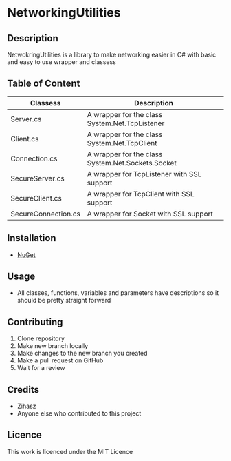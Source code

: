 # NetworkingUtilities

## Description

NetwokringUtilities is a library to make networking easier in C# with basic and easy to use wrapper and classess

## Table of Content

| Classess            | Description                                       |
| ------------------- | ------------------------------------------------- |
| Server.cs           | A wrapper for the class System.Net.TcpListener    |
| Client.cs           | A wrapper for the class System.Net.TcpClient      |
| Connection.cs       | A wrapper for the class System.Net.Sockets.Socket |
| SecureServer.cs     | A wrapper for TcpListener with SSL support        |
| SecureClient.cs     | A wrapper for TcpClient with SSL support          |
| SecureConnection.cs | A wrapper for Socket with SSL support             |

## Installation

-   [NuGet](https://nuget.org/)

## Usage

-   All classes, functions, variables and parameters have descriptions so it should be pretty straight forward

## Contributing

1. Clone repository
2. Make new branch locally
3. Make changes to the new branch you created
4. Make a pull request on GitHub
5. Wait for a review

## Credits

-   Zihasz
-   Anyone else who contributed to this project

## Licence

This work is licenced under the MIT Licence
